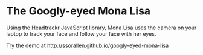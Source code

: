 The Googly-eyed Mona Lisa
=====================

Using the [Headtrackr](https://github.com/auduno/headtrackr/) JavaScript library, Mona Lisa uses
the camera on your laptop to track your face and follow your face with her eyes.

Try the demo at http://ssorallen.github.io/googly-eyed-mona-lisa

